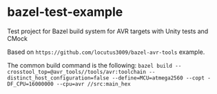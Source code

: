 # bazel-test-example
Test project for Bazel build system for AVR targets with Unity tests and CMock

Based on `https://github.com/locutus3009/bazel-avr-tools` example.

The common build command is the following:
`bazel build --crosstool_top=@avr_tools//tools/avr:toolchain --distinct_host_configuration=false --define=MCU=atmega2560 --copt -DF_CPU=16000000 --cpu=avr //src:main_hex`
